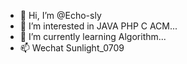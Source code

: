- 👋 Hi, I’m @Echo-sly
- 👀 I’m interested in JAVA PHP C ACM...
- 🌱 I’m currently learning Algorithm...
- 📫 Wechat Sunlight_0709
